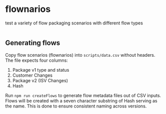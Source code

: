 # flownarios

test a variety of flow packaging scenarios with different flow types

```mermaid
```

## Generating flows

Copy flow scenarios (flownarios) into `scripts/data.csv` without headers. The file expects four columns:

1. Package v1 type and status
2. Customer Changes
3. Package v2 (ISV Changes)
4. Hash

Run `npm run createFlows` to generate flow metadata files out of CSV inputs. Flows will be created with a seven character substring of Hash serving as the name. This is done to ensure consistent naming across versions.
